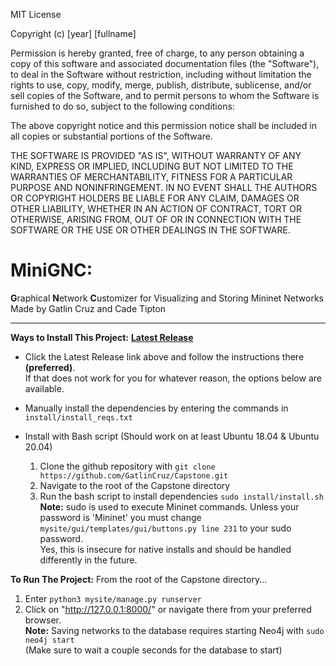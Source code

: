MIT License

Copyright (c) [year] [fullname]

Permission is hereby granted, free of charge, to any person obtaining a copy
of this software and associated documentation files (the "Software"), to deal
in the Software without restriction, including without limitation the rights
to use, copy, modify, merge, publish, distribute, sublicense, and/or sell
copies of the Software, and to permit persons to whom the Software is
furnished to do so, subject to the following conditions:

The above copyright notice and this permission notice shall be included in all
copies or substantial portions of the Software.

THE SOFTWARE IS PROVIDED "AS IS", WITHOUT WARRANTY OF ANY KIND, EXPRESS OR
IMPLIED, INCLUDING BUT NOT LIMITED TO THE WARRANTIES OF MERCHANTABILITY,
FITNESS FOR A PARTICULAR PURPOSE AND NONINFRINGEMENT. IN NO EVENT SHALL THE
AUTHORS OR COPYRIGHT HOLDERS BE LIABLE FOR ANY CLAIM, DAMAGES OR OTHER
LIABILITY, WHETHER IN AN ACTION OF CONTRACT, TORT OR OTHERWISE, ARISING FROM,
OUT OF OR IN CONNECTION WITH THE SOFTWARE OR THE USE OR OTHER DEALINGS IN THE
SOFTWARE.
# MiniGNC:  
**G**raphical **N**etwork **C**ustomizer for Visualizing and Storing Mininet Networks  
Made by Gatlin Cruz and Cade Tipton  

---

**Ways to Install This Project:**
**[Latest Release](https://github.com/GatlinCruz/Capstone/releases "MiniGNC Releases")**
- Click the Latest Release link above and follow the instructions there **(preferred)**.  
  If that does not work for you for whatever reason, the options below are available.  
  
- Manually install the dependencies by entering the commands in `install/install_reqs.txt`
- Install with Bash script (Should work on at least Ubuntu 18.04 & Ubuntu 20.04)
  1. Clone the github repository with `git clone https://github.com/GatlinCruz/Capstone.git`
  2. Navigate to the root of the Capstone directory
  3. Run the bash script to install dependencies `sudo install/install.sh`  
  **Note:** sudo is used to execute Mininet commands. Unless your password is 'Mininet'
  you must change `mysite/gui/templates/gui/buttons.py line 231` to your sudo password.  
  Yes, this is insecure for native installs and should be handled differently in the future.

**To Run The Project:**
From the root of the Capstone directory...  
1. Enter `python3 mysite/manage.py runserver`
2. Click on "http://127.0.0.1:8000/" or navigate there from your preferred browser.  
**Note:** Saving networks to the database requires starting Neo4j with `sudo neo4j start`  
(Make sure to wait a couple seconds for the database to start)
